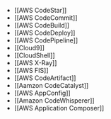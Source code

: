 - [[AWS CodeStar]]
- [[AWS CodeCommit]]
- [[AWS CodeBuild]]
- [[AWS CodeDeploy]]
- [[AWS CodePipeline]]
- [[Cloud9]]
- [[CloudShell]]
- [[AWS X-Ray]]
- [[AWS FIS]]
- [[AWS CodeArtifact]]
- [[Aamzon CodeCatalyst]]
- [[AWS AppConfig]]
- [[Amazon CodeWhisperer]]
- [[AWS Application Composer]]